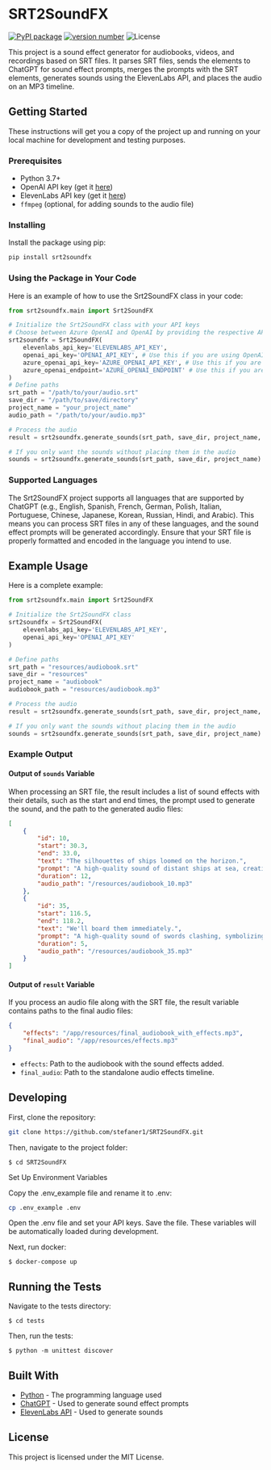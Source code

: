 # SRT2SoundFX
[![PyPI package](https://img.shields.io/badge/pip%20install-srt2soundfx-brightgreen)](https://pypi.org/project/srt2soundfx/) [![version number](https://img.shields.io/pypi/v/srt2soundfx?color=green&label=version)](https://github.com/stefaner1/srt2soundfx/releases) ![License](https://img.shields.io/github/license/stefaner1/srt2soundfx)

This project is a sound effect generator for audiobooks, videos, and recordings based on SRT files. It parses SRT files, sends the elements to ChatGPT for sound effect prompts, merges the prompts with the SRT elements, generates sounds using the ElevenLabs API, and places the audio on an MP3 timeline.

## Getting Started

These instructions will get you a copy of the project up and running on your local machine for development and testing purposes.



### Prerequisites

- Python 3.7+
- OpenAI API key (get it [here](https://platform.openai.com/settings/organization/api-keys))
- ElevenLabs API key (get it [here](https://elevenlabs.io/app/settings/api-keys/))
- `ffmpeg` (optional, for adding sounds to the audio file)

### Installing

Install the package using pip:

```bash
pip install srt2soundfx
```
### Using the Package in Your Code
Here is an example of how to use the Srt2SoundFX class in your code:

```python
from srt2soundfx.main import Srt2SoundFX

# Initialize the Srt2SoundFX class with your API keys
# Choose between Azure OpenAI and OpenAI by providing the respective API keys
srt2soundfx = Srt2SoundFX(
    elevenlabs_api_key='ELEVENLABS_API_KEY',
    openai_api_key='OPENAI_API_KEY', # Use this if you are using OpenAI
    azure_openai_api_key='AZURE_OPENAI_API_KEY', # Use this if you are using Azure OpenAI
    azure_openai_endpoint='AZURE_OPENAI_ENDPOINT' # Use this if you are using Azure OpenAI
)
# Define paths
srt_path = "/path/to/your/audio.srt"
save_dir = "/path/to/save/directory"
project_name = "your_project_name"
audio_path = "/path/to/your/audio.mp3"

# Process the audio
result = srt2soundfx.generate_sounds(srt_path, save_dir, project_name, audio_path)

# If you only want the sounds without placing them in the audio
sounds = srt2soundfx.generate_sounds(srt_path, save_dir, project_name)

```
### Supported Languages
The Srt2SoundFX project supports all languages that are supported by ChatGPT (e.g., English, Spanish, French, German, Polish, Italian, Portuguese, Chinese, Japanese, Korean, Russian, Hindi, and Arabic). This means you can process SRT files in any of these languages, and the sound effect prompts will be generated accordingly. Ensure that your SRT file is properly formatted and encoded in the language you intend to use.


## Example Usage
Here is a complete example:

```python
from srt2soundfx.main import Srt2SoundFX

# Initialize the Srt2SoundFX class
srt2soundfx = Srt2SoundFX(
    elevenlabs_api_key='ELEVENLABS_API_KEY',
    openai_api_key='OPENAI_API_KEY'
)

# Define paths
srt_path = "resources/audiobook.srt"
save_dir = "resources"
project_name = "audiobook"
audiobook_path = "resources/audiobook.mp3"

# Process the audio
result = srt2soundfx.generate_sounds(srt_path, save_dir, project_name, audiobook_path)

# If you only want the sounds without placing them in the audio
sounds = srt2soundfx.generate_sounds(srt_path, save_dir, project_name)

```
### Example Output 
#### Output of `sounds` Variable
When processing an SRT file, the result includes a list of sound effects with their details, such as the start and end times, the prompt used to generate the sound, and the path to the generated audio files:
```json
[
    {
        "id": 10,
        "start": 30.3,
        "end": 33.0,
        "text": "The silhouettes of ships loomed on the horizon.",
        "prompt": "A high-quality sound of distant ships at sea, creating an atmosphere of adventure.",
        "duration": 12,
        "audio_path": "/resources/audiobook_10.mp3"
    },
    {
        "id": 35,
        "start": 116.5,
        "end": 118.2,
        "text": "We'll board them immediately.",
        "prompt": "A high-quality sound of swords clashing, symbolizing a naval battle or abordage.",
        "duration": 5,
        "audio_path": "/resources/audiobook_35.mp3"
    }
]
```
#### Output of `result` Variable
If you process an audio file along with the SRT file, the result variable contains paths to the final audio files:

```json
{
    "effects": "/app/resources/final_audiobook_with_effects.mp3",
    "final_audio": "/app/resources/effects.mp3"
}
```
- `effects`: Path to the audiobook with the sound effects added.
- `final_audio`: Path to the standalone audio effects timeline.


## Developing

First, clone the repository:


```bash
git clone https://github.com/stefaner1/SRT2SoundFX.git
```

Then, navigate to the project folder:

```
$ cd SRT2SoundFX
```

Set Up Environment Variables

Copy the .env_example file and rename it to .env:

```bash
cp .env_example .env
```
Open the .env file and set your API keys. Save the file. These variables will be automatically loaded during development.



Next, run docker:

```
$ docker-compose up
```

## Running the Tests

Navigate to the tests directory:

```
$ cd tests
```

Then, run the tests:

```
$ python -m unittest discover
```


## Built With

* [Python](https://www.python.org/) - The programming language used
* [ChatGPT](https://openai.com/research/chatgpt) - Used to generate sound effect prompts
* [ElevenLabs API](https://www.eleven-labs.com/) - Used to generate sounds


## License

This project is licensed under the MIT License.
